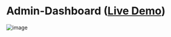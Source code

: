 # Admin-Dashboard ([Live Demo](https://satogo1.github.io/Admin-Dashboard))
![image](https://user-images.githubusercontent.com/85353835/214712555-226cc008-f616-4970-80c2-2935a470450f.png)
